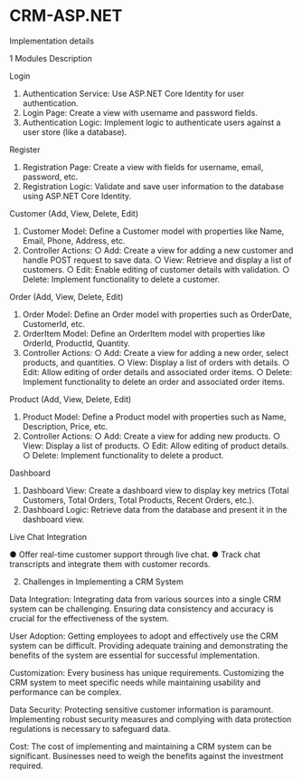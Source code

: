# CRM-ASP.NET

Implementation details  

1 Modules Description 

Login 
1. Authentication Service: Use ASP.NET Core Identity for user authentication. 
2. Login Page: Create a view with username and password fields. 
3. Authentication Logic: Implement logic to authenticate users against a user store (like a database).

Register 

1. Registration Page: Create a view with fields for username, email, password, etc. 
2. Registration Logic: Validate and save user information to the database using ASP.NET Core Identity.

Customer (Add, View, Delete, Edit) 

1. Customer Model: Define a Customer model with properties like Name, Email, Phone, Address, etc. 
2. Controller Actions: 
○ Add: Create a view for adding a new customer and handle POST request to save data. 
○ View: Retrieve and display a list of customers. 
○ Edit: Enable editing of customer details with validation. 
○ Delete: Implement functionality to delete a customer. 

Order (Add, View, Delete, Edit) 

1. Order Model: Define an Order model with properties such as OrderDate, CustomerId, 
etc. 
2. OrderItem Model: Define an OrderItem model with properties like OrderId, 
ProductId, Quantity. 
3. Controller Actions: 
○ Add: Create a view for adding a new order, select products, and quantities. 
○ View: Display a list of orders with details. 
○ Edit: Allow editing of order details and associated order items. 
○ Delete: Implement functionality to delete an order and associated order items.

Product (Add, View, Delete, Edit) 

1. Product Model: Define a Product model with properties such as Name, Description, Price, etc. 
2. Controller Actions: 
○ Add: Create a view for adding new products. 
○ View: Display a list of products. 
○ Edit: Allow editing of product details. 
○ Delete: Implement functionality to delete a product. 

Dashboard 

1. Dashboard View: Create a dashboard view to display key metrics (Total Customers, 
Total Orders, Total Products, Recent Orders, etc.). 
2. Dashboard Logic: Retrieve data from the database and present it in the dashboard view. 

Live Chat Integration 

● Offer real-time customer support through live chat. 
● Track chat transcripts and integrate them with customer records. 

2. Challenges in Implementing a CRM System 

Data Integration: 
Integrating data from various sources into a single CRM system can be challenging. Ensuring data consistency and accuracy is crucial for the effectiveness of the system. 

User Adoption: 
Getting employees to adopt and effectively use the CRM system can be difficult. Providing adequate training and demonstrating the benefits of the system are essential for successful implementation. 

Customization: 
Every business has unique requirements. Customizing the CRM system to meet specific needs while maintaining usability and performance can be complex. 

Data Security: 
Protecting sensitive customer information is paramount. Implementing robust security measures and complying with data protection regulations is necessary to safeguard data. 

Cost: 
The cost of implementing and maintaining a CRM system can be significant. Businesses need to weigh the benefits against the investment required.

